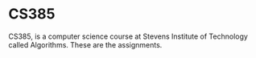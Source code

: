# CS385
CS385, is a computer science course at Stevens Institute of Technology called Algorithms. These are the assignments.
